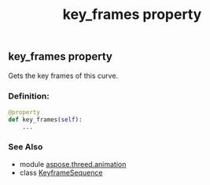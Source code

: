 ﻿---
title: key_frames property
second_title: Aspose.3D for Python via .NET API References
description: 
type: docs
weight: 100
url: /python-net/aspose.threed.animation/keyframesequence/key_frames/
is_root: false
---

## key_frames property


Gets the key frames of this curve.
### Definition:
```python
@property
def key_frames(self):
    ...
```

### See Also
* module [aspose.threed.animation](../../)
* class [KeyframeSequence](/3d/python-net/aspose.threed.animation/keyframesequence)
